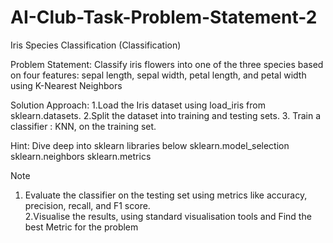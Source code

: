 # AI-Club-Task-Problem-Statement-2
Iris Species Classification (Classification)

Problem Statement: Classify iris flowers into one of the three species based on four features: sepal length, sepal width, petal length, and petal width using K-Nearest Neighbors

Solution Approach:
1.Load the Iris dataset using load_iris from sklearn.datasets.
2.Split the dataset into training and testing sets.
3. Train a classifier : KNN, on the training set.

Hint:
Dive deep into sklearn libraries below
sklearn.model_selection 
sklearn.neighbors 
sklearn.metrics 

Note 
1. Evaluate the classifier on the testing set using metrics like accuracy, precision, recall, and F1 score.  
2.Visualise the results, using standard visualisation tools and Find the best Metric for the problem
